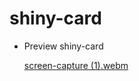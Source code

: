 # shiny-card

- Preview shiny-card

  
  [screen-capture (1).webm](https://github.com/anamiikajha/shiny-card/assets/89740849/95d8a15c-28b5-47eb-b37d-aab789295ce3)
